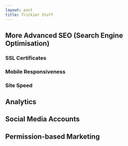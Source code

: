 ```yaml
---
layout: post
title: Trickier Stuff
---
```


## More Advanced SEO (Search Engine Optimisation)

### SSL Certificates

### Mobile Responsiveness

### Site Speed

## Analytics

## Social Media Accounts

## Permission-based Marketing